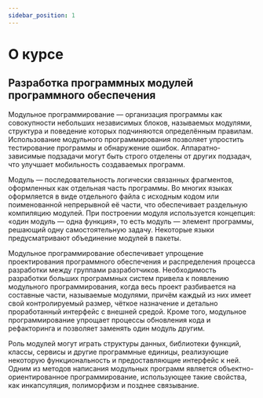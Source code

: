 ```yaml
---
sidebar_position: 1
---
```

# О курсе

## Разработка программных модулей программного обеспечения

Модульное программирование — организация программы как совокупности небольших независимых блоков, называемых модулями, структура и поведение которых подчиняются определённым правилам. Использование модульного программирования позволяет упростить тестирование программы и обнаружение ошибок. Аппаратно-зависимые подзадачи могут быть строго отделены от других подзадач, что улучшает мобильность создаваемых программ.

Модуль — последовательность логически связанных фрагментов, оформленных как отдельная часть программы. Во многих языках оформляется в виде отдельного файла с исходным кодом или поименованной непрерывной её части, что обеспечивает раздельную компиляцию модулей. При построении модуля используется концепция: «один модуль — одна функция», то есть модуль — элемент программы, решающий одну самостоятельную задачу. Некоторые языки предусматривают объединение модулей в пакеты.

Модульное программирование обеспечивает упрощение проектирования программного обеспечения и распределения процесса разработки между группами разработчиков. Необходимость разработки больших программных систем привела к появлению модульного программирования, когда весь проект разбивается на составные части, называемые модулями, причём каждый из них имеет свой контролируемый размер, чёткое назначение и детально проработанный интерфейс с внешней средой. Кроме того, модульное программирование упрощает процессы обновления кода и рефакторинга и позволяет заменять один модуль другим.

Роль модулей могут играть структуры данных, библиотеки функций, классы, сервисы и другие программные единицы, реализующие некоторую функциональность и предоставляющие интерфейс к ней. Одним из методов написания модульных программ является объектно-ориентированное программирование, использующее такие свойства, как инкапсуляция, полиморфизм и позднее связывание.
